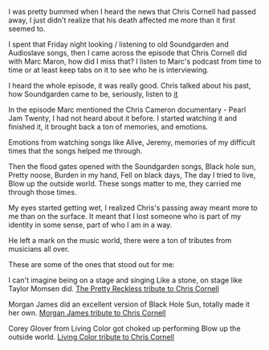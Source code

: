 I was pretty bummed when I heard the news that Chris Cornell had passed away, I just didn't realize that his death affected me more than it first seemed to.

I spent that Friday night looking / listening to old Soundgarden and Audioslave songs, then I came across the episode that Chris Cornell did with Marc Maron, how did I miss that? I listen to Marc's podcast from time to time or at least keep tabs on it to see who he is interviewing.

I heard the whole episode, it was really good.
Chris talked about his past, how Soundgarden came to be, seriously, listen to [it](http://www.wtfpod.com/podcast/repost-chris-cornell-from-june-2014 "Marc Maron WTF podcast Chris Cornell episode")

In the episode Marc mentioned the Chris Cameron documentary - Pearl Jam Twenty, I had not heard about it before. I started watching it and finished it, it brought back a ton of memories, and emotions.

Emotions from watching songs like Alive, Jeremy, memories of my difficult times that the songs helped me through. 

Then the flood gates opened with the Soundgarden songs, Black hole sun, Pretty noose, Burden in my hand, Fell on black days, The day I tried to live, Blow up the outside world. These songs matter to me, they carried me through those times. 

My eyes started getting wet, I realized Chris's passing away meant more to me than on the surface. It meant that I lost someone who is part of my identity in some sense, part of who I am in a way.

He left a mark on the music world, there were a ton of tributes from musicians all over.

These are some of the ones that stood out for me:

I can't imagine being on a stage and singing Like a stone, on stage like Taylor Momsen did. 
[The Pretty Reckless tribute to Chris Cornell](https://www.youtube.com/watch?v=Y5UsxLcZ1Cg) 

Morgan James did an excellent version of Black Hole Sun, totally made it her own. 
[Morgan James tribute to Chris Cornell](https://www.youtube.com/watch?v=cHmdTCl4kG8)

Corey Glover from Living Color got choked up performing Blow up the outside world. 
[Living Color tribute to Chris Cornell](https://www.youtube.com/watch?v=YY_BMopoxio)
